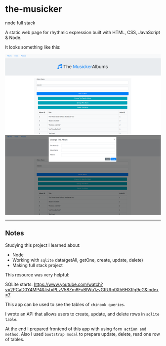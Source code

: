# the-musicker
node full stack

A static web page for rhythmic expression built with HTML, CSS, JavaScript & Node.

It looks something like this:

[![the musicker screen shot](./musicker.png)](https://github.com/ayseakyol/the-musicker)
[![the musicker screen shot](./musicker2.png)](https://github.com/ayseakyol/the-musicker)

---

## Notes

Studying this project I learned about:

- Node
- Working with `sqlite` data(getAll, getOne, create, update, delete)
- Making full stack project

This resource was very helpful:

SQLite starts: https://www.youtube.com/watch?v=2PCaD0Y4MP4&list=PLzV58Zm8FuBIWu1zvGRUfn0Xh6HXRg9cG&index=7

This app can be used to see the tables of `chinook queries`.

I wrote an API that allows users to create, update, and delete rows in `sqlite table`.
  
At the end I prepared frontend of this app with using `form action and method`. Also I used `bootstrap modal` to prepare update, delete, read one row of tables.
